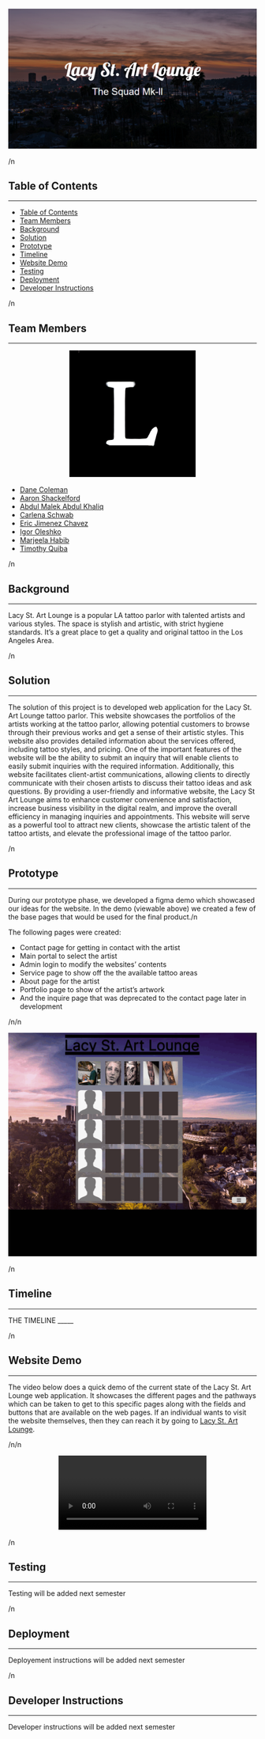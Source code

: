 <p align="center">
  <img src="src/components/images/logo2.png" />
</p>

/n

## Table of Contents
---

- [Table of Contents](#table-of-contents)
- [Team Members](#team-members)
- [Background](#background)
- [Solution](#solution)
- [Prototype](#prototype)
- [Timeline](#timeline)
- [Website Demo](#website-demo)
- [Testing](#testing)
- [Deployment](#deployment)
- [Developer Instructions](#developer-instructions)

/n

## Team Members
---

<p align="center">
  <img src="src/components/images/teamlogo.png" />
</p>

- [Dane Coleman](https://github.com/daneski9)
- [Aaron Shackelford](https://github.com/chessset5)
- [Abdul Malek Abdul Khaliq](https://github.com/malekus40)
- [Carlena Schwab](https://github.com/carlenacodes)
- [Eric Jimenez Chavez](https://github.com/TwerpZ)
- [Igor Oleshko](https://github.com/ioleshko1)
- [Marjeela Habib](https://github.com/marjeela)
- [Timothy Quiba](https://github.com/tquiba)

/n

## Background
---

Lacy St. Art Lounge is a popular LA tattoo parlor with talented artists and various styles. The space is stylish and artistic, with strict hygiene standards. It’s a great place to get a quality and original tattoo in the Los Angeles Area.

/n

## Solution
---

The solution of this project is to developed web application for the Lacy St. Art Lounge tattoo parlor. This website showcases the portfolios of the artists working at the tattoo parlor, allowing potential customers to browse through their previous works and get a sense of their artistic styles. This website also provides detailed information about the services offered, including tattoo styles, and pricing. One of the important features of the website will be the ability to submit an inquiry that will enable clients to easily submit inquiries with the required information. Additionally, this website facilitates client-artist communications, allowing clients to directly communicate with their chosen artists to discuss their tattoo ideas and ask questions. By providing a user-friendly and informative website, the Lacy St Art Lounge aims to enhance customer convenience and satisfaction, increase business visibility in the digital realm, and improve the overall efficiency in managing inquiries and appointments. This website will serve as a powerful tool to attract new clients, showcase the artistic talent of the tattoo artists, and elevate the professional image of the tattoo parlor.

/n

## Prototype
---

During our prototype phase, we developed a figma demo which showcased our ideas for the website. In the demo (viewable above) we created a few of the base pages that would be used for the final product./n

The following pages were created:
<ul style="circle">
   <li>Contact page for getting in contact with the artist</li>
   <li>Main portal to select the artist</li>
   <li>Admin login to modify the websites’ contents</li>
   <li>Service page to show off the the available tattoo areas</li>
   <li>About page for the artist</li>
   <li>Portfolio page to show of the artist’s artwork</li>
   <li>And the inquire page that was deprecated to the contact page later in development</li>
</ul>

/n/n

<p align="center">
  <img src="src/components/images/mock_up_demo.gif" />
</p>

/n
   
## Timeline
---

THE TIMELINE _____

/n

## Website Demo
---

The video below does a quick demo of the current state of the Lacy St. Art Lounge web application.  It showcases the different pages and the pathways which can be taken to get to this specific pages along with the fields and buttons that are available on the web pages.  If an individual wants to visit the website themselves, then they can reach it by going to [Lacy St. Art Lounge](https://www.twerpz.dev/).

/n/n

<p align="center">
  <video src="https://user-images.githubusercontent.com/117392319/236071792-56710919-d5ad-4403-90bc-70ef56dd0665.webm" controls="controls" style="max-width: 730px;" />
</p>

/n

## Testing
---

Testing will be added next semester

/n

## Deployment

---

Deployement instructions will be added next semester

/n

## Developer Instructions

---

Developer instructions will be added next semester



